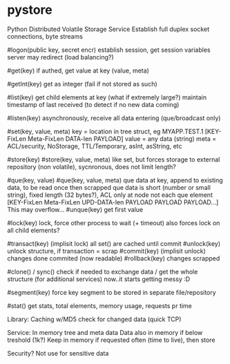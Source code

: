 # pystore
Python Distributed Volatile Storage Service
Establish full duplex socket connections, byte streams

#logon(public key, secret encr)
establish session, get session variables
server may redirect (load balancing?)

#get(key)
if authed, get value at key (value, meta)

#getInt(key)
get as integer (fail if not stored as such)

#list(key)
get child elements at key (what if extremely large?)
maintain timestamp of last received (to detect if no new data coming)

#listen(key)
asynchronously, receive all data entering (que/broadcast only) 

#set(key, value, meta)
key = location in tree struct, eg MYAPP.TEST.1
[KEY-FixLen Meta-FixLen DATA-len PAYLOAD]
value = any data (string)
meta = ACL/security, NoStorage, TTL/Temporary, asInt, asString, etc

#store(key)
#store(key, value, meta)
like set, but forces storage to external repository (non volatile), sycnronous, does not limit length?

#que(key, value)
#que(key, value, meta)
que data at key, append to existing data, to be read once then scrapped
que data is short (number or small string), fixed length (32 bytes?), ACL only at node not each que element
[KEY-FixLen Meta-FixLen UPD-DATA-len PAYLOAD PAYLOAD PAYLOAD...]
This may overflow...
#unque(key)
get first value

#lock(key)
lock, force other process to wait (+ timeout)
also forces lock on all child elements?

#transact(key) (implisit lock)
all set() are cached until commit
#unlock(key)
unlock structure, if transaction = scrap
#commit(key) (implisit unlock)
changes done commited (now readable)
#rollback(key)
changes scrapped

#clone() / sync()
check if needed to exchange data / get the whole structure (for additional services)
now..it starts getting messy :D

#segment(key)
force key segment to be stored in separate file/repository

#stat()
get stats, total elements, memory usage, requests pr time

Library:
Caching w/MD5 check for changed data (quick TCP)

Service:
In memory tree and meta data
Data also in memory if below treshold (1k?)
Keep in memory if requested often (time to live), then store

Security?
Not use for sensitive data
